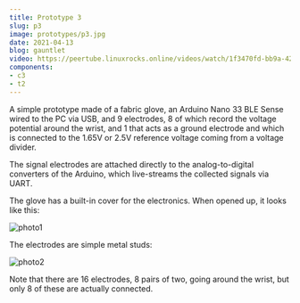 ```yaml
---
title: Prototype 3
slug: p3
image: prototypes/p3.jpg
date: 2021-04-13
blog: gauntlet
video: https://peertube.linuxrocks.online/videos/watch/1f3470fd-bb9a-4202-ba53-1d6686061cae
components:
- c3
- t2
---
```


A simple prototype made of a fabric glove, an Arduino Nano 33 BLE Sense wired
to the PC via USB, and 9 electrodes, 8 of which record the voltage potential
around the wrist, and 1 that acts as a ground electrode and which is connected
to the 1.65V or 2.5V reference voltage coming from a voltage divider.

The signal electrodes are attached directly to the analog-to-digital converters
of the Arduino, which live-streams the collected signals via UART.

The glove has a built-in cover for the electronics.  When opened up, it looks
like this:

![photo1](/img/textiles/t3.jpg)

The electrodes are simple metal studs:

![photo2](/img/prototypes/p3_inside.jpg)

Note that there are 16 electrodes, 8 pairs of two, going around the wrist, but
only 8 of these are actually connected.
